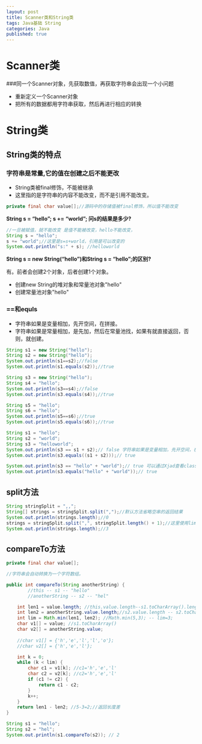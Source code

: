 ```yaml
---  
layout: post  
title: Scanner类和String类  
tags: Java基础 String  
categories: Java  
published: true  
---  
```


# Scanner类

###同一个Scanner对象，先获取数值，再获取字符串会出现一个小问题

* 重新定义一个Scanner对象
* 把所有的数据都用字符串获取，然后再进行相应的转换

# String类

## String类的特点

### 字符串是常量,它的值在创建之后不能更改

* String类被final修饰，不能被继承
* 这里指的是字符串的内容不能改变，而不是引用不能改变。

```java
private final char value[];//源码中的存储值被final修饰，所以值不能改变
```

**String s = “hello”; s += “world”; 问s的结果是多少?**

```java
//一旦被赋值，就不能改变 是值不能被改变，hello不能改变，
String s = "hello";
s += "world";//这里是s=s+world，引用是可以改变的
System.out.println("s:" + s); //helloworld
```

**String s = new String(“hello”)和String s = “hello”;的区别?**

有。前者会创建2个对象，后者创建1个对象。

* 创建new String的堆对象和常量池对象"hello"
* 创建常量池对象"hello"	


### ==和equls

* 字符串如果是变量相加，先开空间，在拼接。
* 字符串如果是常量相加，是先加，然后在常量池找，如果有就直接返回，否则，就创建。

```java
String s1 = new String("hello");
String s2 = new String("hello");
System.out.println(s1==s2);//false
System.out.println(s1.equals(s2));//true

String s3 = new String("hello");
String s4 = "hello";
System.out.println(s3==s4);//false
System.out.println(s3.equals(s4));//true

String s5 = "hello";
String s6 = "hello";
System.out.println(s5==s6);//true
System.out.println(s5.equals(s6));//true

String s1 = "hello";
String s2 = "world";
String s3 = "helloworld";
System.out.println(s3 == s1 + s2);// false 字符串如果是变量相加，先开空间，在拼接。
System.out.println(s3.equals((s1 + s2)));// true

System.out.println(s3 == "hello" + "world");// true 可以通过Xjad查看class文件。这里编译后是同一个常量
System.out.println(s3.equals("hello" + "world"));// true

```

## split方法

```java
String stringSplit = ",,";
String[] strings = stringSplit.split(",");//默认方法省略空串的返回结果
System.out.println(strings.length);//0
strings = stringSplit.split(",", stringSplit.length() + 1);//这里使用limit参数设置期待返回数组长度
System.out.println(strings.length);//3
```


## compareTo方法

```java
private final char value[];

//字符串会自动转换为一个字符数组。

public int compareTo(String anotherString) {
		//this -- s1 -- "hello"
		//anotherString -- s2 -- "hel"

    int len1 = value.length; //this.value.length--s1.toCharArray().length--5
    int len2 = anotherString.value.length;//s2.value.length -- s2.toCharArray().length--3
    int lim = Math.min(len1, len2); //Math.min(5,3); -- lim=3;
    char v1[] = value; //s1.toCharArray()
    char v2[] = anotherString.value;
    
    //char v1[] = {'h','e','l','l','o'};
    //char v2[] = {'h','e','l'};

    int k = 0;
    while (k < lim) {
        char c1 = v1[k]; //c1='h','e','l'
        char c2 = v2[k]; //c2='h','e','l'
        if (c1 != c2) {
            return c1 - c2;
        }
        k++;
    }
    return len1 - len2; //5-3=2;//返回长度差
}

String s1 = "hello";
String s2 = "hel";
System.out.println(s1.compareTo(s2)); // 2
```